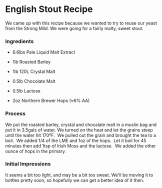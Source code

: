 English Stout Recipe
====================

We came up with this recipe because we wanted to try to reuse our yeast from the Strong Mild. We were going for a fairly malty, sweet stout.

### Ingredients

*   6.6lbs Pale Liquid Malt Extract

*   1lb Roasted Barley

*   1lb 120L Crystal Malt

*   0.5lb Chocolate Malt

*   0.5lb Lactose

*   2oz Northern Brewer Hops (≈6% AA)

### Process

We put the roasted barley, crystal and chocalate malt in a muslin bag and put it in 3.5gals of water. We turned on the heat and let the grains steep until the water hit 170ºF.  We pulled out the grain and brought the tea to a boil.  We added 1/4 of the LME and 1oz of the hops.  Let it boil for 45 minutes then add 1tsp of Irish Moss and the lactose.  We added the other ounce of hops in the primary.

### Initial Impressions

It seems a bit too light, and may be a bit too sweet. We'll be moving it to bottles pretty soon, so hopefully we can get a better idea of it then.